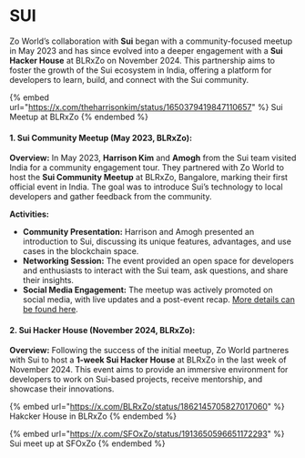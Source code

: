 # SUI

Zo World’s collaboration with **Sui** began with a community-focused meetup in May 2023 and has since evolved into a deeper engagement with a **Sui Hacker House** at BLRxZo on November 2024. This partnership aims to foster the growth of the Sui ecosystem in India, offering a platform for developers to learn, build, and connect with the Sui community.

{% embed url="https://x.com/theharrisonkim/status/1650379419847110657" %}
Sui Meetup at BLRxZo
{% endembed %}

#### **1. Sui Community Meetup (May 2023, BLRxZo):**

**Overview:** In May 2023, **Harrison Kim** and **Amogh** from the Sui team visited India for a community engagement tour. They partnered with Zo World to host the **Sui Community Meetup** at BLRxZo, Bangalore, marking their first official event in India. The goal was to introduce Sui’s technology to local developers and gather feedback from the community.

**Activities:**

* **Community Presentation:** Harrison and Amogh presented an introduction to Sui, discussing its unique features, advantages, and use cases in the blockchain space.
* **Networking Session:** The event provided an open space for developers and enthusiasts to interact with the Sui team, ask questions, and share their insights.
* **Social Media Engagement:** The meetup was actively promoted on social media, with live updates and a post-event recap. [More details can be found here](https://x.com/theharrisonkim/status/1652901488715509761).

#### **2. Sui Hacker House (November 2024, BLRxZo):**

**Overview:** Following the success of the initial meetup, Zo World partneres with Sui to host a **1-week Sui Hacker House** at BLRxZo in the last week of November 2024. This event aims to provide an immersive environment for developers to work on Sui-based projects, receive mentorship, and showcase their innovations.

{% embed url="https://x.com/BLRxZo/status/1862145705827017060" %}
Hakcker House in BLRxZo
{% endembed %}

{% embed url="https://x.com/SFOxZo/status/1913650596651172293" %}
Sui meet up at SFOxZo
{% endembed %}
